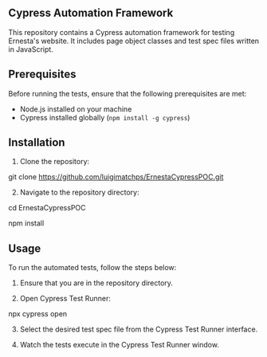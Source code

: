 Cypress Automation Framework
---------------------------

This repository contains a Cypress automation framework for testing Ernesta's website. It includes page object classes and test spec files written in JavaScript.

Prerequisites
-------------

Before running the tests, ensure that the following prerequisites are met:

- Node.js installed on your machine
- Cypress installed globally (`npm install -g cypress`)

Installation
------------

1. Clone the repository:


git clone https://github.com/luigimatchps/ErnestaCypressPOC.git


2. Navigate to the repository directory:

cd ErnestaCypressPOC

npm install


Usage
-----

To run the automated tests, follow the steps below:

1. Ensure that you are in the repository directory.

2. Open Cypress Test Runner:

npx cypress open


3. Select the desired test spec file from the Cypress Test Runner interface.

4. Watch the tests execute in the Cypress Test Runner window.

